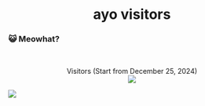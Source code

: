 <h1 align="center">ayo visitors</h1>

### :smiley_cat: Meowhat?
</br>
  <p align="center">Visitors (Start from December 25, 2024)
<br>
    
  <img src="https://count.getloli.com/@:dackydeyb?name=%3Adackydeyb&theme=miku&padding=7&offset=0&align=top&scale=1&pixelated=1&darkmode=auto"/>
</p>

<a href="https://www.youtube.com/watch?v=dQw4w9WgXcQ"><img src="https://user-images.githubusercontent.com/73097560/115834477-dbab4500-a447-11eb-908a-139a6edaec5c.gif"></a>
